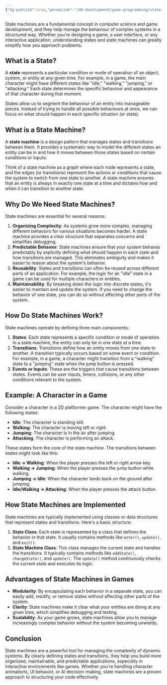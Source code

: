 ```yaml
---
{"dg-publish":true,"permalink":"/40-development/game-programming/state-machine/","title":"State Machine","noteIcon":"","created":"2024.09.02 17:07","updated":"2024.09.09 16:53"}
---
```



State machines are a fundamental concept in computer science and game development, and they help manage the behaviour of complex systems in a structured way. Whether you're designing a game, a user interface, or any interactive application, understanding states and state machines can greatly simplify how you approach problems.

## What is a State?

A **state** represents a particular condition or mode of operation of an object, system, or entity at any given time. For example, in a game, the main character might have different states like "idle," "walking," "jumping," or "attacking." Each state determines the specific behaviour and appearance of that character during that moment.

States allow us to segment the behaviour of an entity into manageable pieces. Instead of trying to handle all possible behaviours at once, we can focus on what should happen in each specific situation (or state).

## What is a State Machine?

A **state machine** is a design pattern that manages states and transitions between them. It provides a systematic way to model the different states an entity can be in and how it moves between those states based on certain conditions or inputs.

Think of a state machine as a graph where each node represents a state, and the edges (or transitions) represent the actions or conditions that cause the system to switch from one state to another. A state machine ensures that an entity is always in exactly one state at a time and dictates how and when it can transition to another state.

## Why Do We Need State Machines?

State machines are essential for several reasons:

1. **Organizing Complexity**: As systems grow more complex, managing different behaviors for various situations becomes harder. A state machine provides a clear structure that separates concerns and simplifies debugging.
2. **Predictable Behavior**: State machines ensure that your system behaves predictably by explicitly defining what should happen in each state and how transitions are managed. This eliminates ambiguity and makes it easier to reason about the system's behavior.
3. **Reusability**: States and transitions can often be reused across different parts of an application. For example, the logic for an "idle" state in a game can be used for multiple characters or entities.
4. **Maintainability**: By breaking down the logic into discrete states, it's easier to maintain and update the system. If you need to change the behavior of one state, you can do so without affecting other parts of the system.

## How Do State Machines Work?

State machines operate by defining three main components:

1. **States**: Each state represents a specific condition or mode of operation. In a state machine, the entity can only be in one state at a time.
2. **Transitions**: Transitions define how an entity moves from one state to another. A transition typically occurs based on some event or condition. For example, in a game, a character might transition from a "walking" state to a "jumping" state when the jump button is pressed.
3. **Events or Inputs**: These are the triggers that cause transitions between states. Events can be user inputs, timers, collisions, or any other conditions relevant to the system.

## Example: A Character in a Game

Consider a character in a 2D platformer game. The character might have the following states:

-   **Idle**: The character is standing still.
-   **Walking**: The character is moving left or right.
-   **Jumping**: The character is in the air after jumping.
-   **Attacking**: The character is performing an attack.

These states form the core of the state machine. The transitions between states might look like this:

-   **Idle → Walking**: When the player presses the left or right arrow key.
-   **Walking → Jumping**: When the player presses the jump button while walking.
-   **Jumping → Idle**: When the character lands back on the ground after jumping.
-   **Idle/Walking → Attacking**: When the player presses the attack button.

## How State Machines are Implemented

State machines are typically implemented using classes or data structures that represent states and transitions. Here's a basic structure:

1. **State Class**: Each state is represented by a class that defines the behavior in that state. It usually contains methods like `enter()`, `update()`, and `exit()`.
2. **State Machine Class**: This class manages the current state and handles the transitions. It typically contains methods like `addState()`, `changeState()`, and `update()`. The `update()` method continuously checks the current state and executes its logic.

## Advantages of State Machines in Games

-   **Modularity**: By encapsulating each behavior in a separate state, you can easily add, modify, or remove states without affecting other parts of the system.
-   **Clarity**: State machines make it clear what your entities are doing at any given time, which simplifies debugging and testing.
-   **Scalability**: As your game grows, state machines allow you to manage increasingly complex behavior without the system becoming unwieldy.

## Conclusion

State machines are a powerful tool for managing the complexity of dynamic systems. By clearly defining states and transitions, they help you build more organized, maintainable, and predictable applications, especially in interactive environments like games. Whether you're handling character animations, UI behavior, or AI decision-making, state machines are a proven approach to structuring your code effectively.
